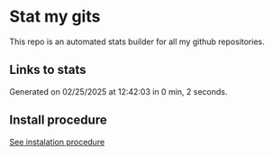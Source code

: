 # Stat my gits

This repo is an automated stats builder for all my github repositories.

## Links to stats


Generated on 02/25/2025 at 12:42:03 in 0 min, 2 seconds.

## Install procedure

[See instalation procedure](./src/install.md)
